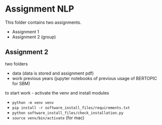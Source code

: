 # Assignment NLP

This folder contains two assignments. 
- Assignment 1
- Assignment 2 (group)

## Assignment 2
two folders
- data (data is stored and assignment pdf)
- work previous years (jupyter notebooks of previous usage of BERTOPIC for SBM)

to start work - activate the venv and install modules
- `python -m venv venv`
- `pip install -r software_install_files/requirements.txt`
- `python software_install_files/check_installation.py`
- `source venv/bin/activate` (for mac)
